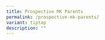 ```yaml
---
title: Prospective MK Parents
permalink: /prospective-mk-parents/
variant: tiptap
description: ""
---
```

